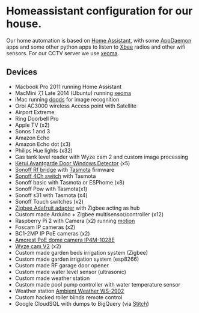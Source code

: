 # Homeassistant configuration for our house.

Our home automation is based on [Home Assistant](https://www.home-assistant.io/), with 
some [AppDaemon](https://appdaemon.readthedocs.io/en/latest/) apps and some other
python apps to listen to [Xbee](https://www.digi.com/xbee) radios and other wifi sensors.
For our CCTV server we use [xeoma](https://felenasoft.com/xeoma/en/).

## Devices

- Macbook Pro 2011 running Home Assistant
- MacMini 7,1 Late 2014 (Ubuntu) running [xeoma](https://felenasoft.com/xeoma/en/)
- iMac running [doods](https://github.com/snowzach/doods/) for image recognition
- Orbi AC3000 wireless Access point with Satellite
- Airport Extreme 
- Ring Doorbell Pro
- Apple TV (x2)
- Sonos 1 and 3
- Amazon Echo
- Amazon Echo dot (x3)
- Philips Hue lights (x32)
- Gas tank level reader with Wyze cam 2 and custom image processing
- [Kerui Avantgarde Door Windows Detector](https://www.amazon.com/gp/product/B011HOL9A2/) (x5)
- [Sonoff Rf bridge](https://www.amazon.com/Sonoff-Bridge-433-Controllors-Controllor/dp/B076D7Q4J9) with [Tasmota](https://github.com/arendst/Sonoff-Tasmota) firmware
- [Sonoff 4Ch switch](https://www.amazon.com/Sonoff-4CH-Appliances-independently-Compatible/dp/B071JB5LXR) with Tasmota
- Sonoff basic with Tasmota  or ESPhome (x8)
- Sonoff Pow with Tasmota(x1)
- Sonoff s31 with Tasmota (x4)
- Sonoff Touch switches (x2)
- [Zigbee Adafruit adapter](https://www.adafruit.com/product/247) with Zigbee acting as hub
- Custom made Arduino + Zigbee multisensor/controller (x12)
- Raspberry Pi 2 with Camera (x2) running [motion](https://motion-project.github.io/)
- Foscam IP cameras (x2)
- BC1-2MP IP PoE cameras (x2)
- [Amcrest PoE dome camera IP4M-1028E](https://www.amazon.com/gp/product/B073V5T4SY)
- [Wyze cam V2](https://www.wyze.com/product/wyze-cam-v2/) (x2)
- Custom made garden beds irrigation system (Zigbee)
- Custom made garden irrigation system (esp8266)
- Custom made RF garage door opener
- Custom made water level sensor (ultrasonic)
- Custom made weather station
- Custom made pool pump controller with water temperature sensor
- Weather station [Ambient Weather WS-2902](https://www.ambientweather.com/amws2902.html)
- Custom hacked roller blinds remote control
- Google CloudSQL with dumps to BigQuery (via [Stitch](https://www.stitchdata.com/))
